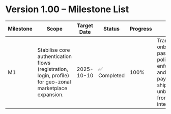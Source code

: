 # Version 1.00 – Milestone List

| Milestone | Scope | Target Date | Status | Progress | Notes |
| --- | --- | --- | --- | --- | --- |
| M1 | Stabilise core authentication flows (registration, login, profile) for geo-zonal marketplace expansion. | 2025-10-10 | ✅ Completed | 100% | Transactional onboarding, password policy enforcement, and sanitised payloads shipped to unblock front-end integration. |
